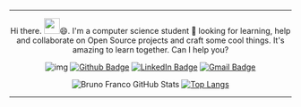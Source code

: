 <hr>
<div align="center" translate="yes">
  
Hi there. <img src="https://media.giphy.com/media/hvRJCLFzcasrR4ia7z/giphy.gif" width="28">😄. I'm a computer science student 🌱 looking for learning, help and collaborate on Open Source projects and craft some cool things. It's amazing to learn together. Can I help you?
  
</div>

<div align="center" >
  
![img](https://komarev.com/ghpvc/?username=brnfra&style=for-the-badge&color=red)
[![Github Badge](https://img.shields.io/badge/GitHub_page-444444?style=for-the-badge&logo=github&logoColor=white)](https://brnfra.github.io/)
[![LinkedIn Badge](https://img.shields.io/badge/LinkedIn-0077B5?style=for-the-badge&logo=linkedin&logoColor=white)](https://www.linkedin.com/in/brunon-franco/)
[![Gmail Badge](https://img.shields.io/badge/Gmail-D14836?style=for-the-badge&logo=gmail&logoColor=white)](mailto:devlabbr@gmail.com)
  
</div>

<div align="center">
  
![Bruno Franco GitHub Stats](https://github-readme-stats.vercel.app/api?username=brnfra&show_icons=true&hide=prs&theme=tokyonight&show_icons=true&include_all_commits=true&hide_title=true&line_height=24&disable_animations=true&hide_border=true) 
[![Top Langs](https://github-readme-stats.vercel.app/api/top-langs/?username=brnfra&layout=compact&theme=tokyonight&hide_title=true&hide_border=true&card_width=250)](https://github.com/brnfra/github-readme-stats)
</div>

<hr>
